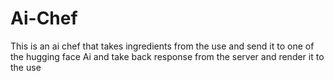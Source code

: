 # Ai-Chef
This is an ai chef that takes ingredients from the use and send it to one of the hugging face Ai and take back response from the server and render it to the use
